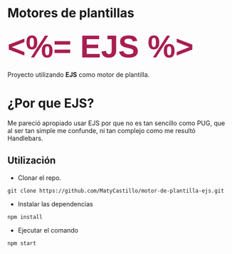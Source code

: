 # Motores de plantillas
<style>
ejss{
    font-family: 'Montserrat', sans-serif;
    font-weight: 700;
    color:#a91e50;
    font-size: 70px;
}
</style>

<ejss><%= EJS %></ejss>

Proyecto utilizando **EJS** como motor de plantilla.

# ¿Por que EJS?

Me pareció apropiado usar EJS por que no es tan sencillo como PUG, que al ser tan simple me confunde, ni tan complejo como me resultó Handlebars.

## Utilización

- Clonar el repo.

```
git clone https://github.com/MatyCastillo/motor-de-plantilla-ejs.git
```

- Instalar las dependencias

```
npm install 
```

- Ejecutar el comando

```
npm start
```